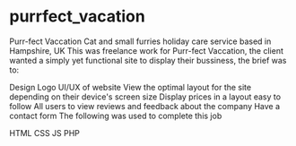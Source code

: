 # purrfect_vacation

Purr-fect Vaccation
Cat and small furries holiday care service based in Hampshire, UK
This was freelance work for Purr-fect Vaccation, the client wanted a simply yet functional site to display their bussiness, the brief was to:

Design Logo
UI/UX of website
View the optimal layout for the site depending on their device's screen size
Display prices in a layout easy to follow
All users to view reviews and feedback about the company
Have a contact form
The following was used to complete this job

HTML
CSS
JS
PHP
